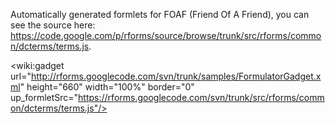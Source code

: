 Automatically generated formlets for FOAF (Friend Of A Friend), you can see the source here: https://code.google.com/p/rforms/source/browse/trunk/src/rforms/common/dcterms/terms.js.

<wiki:gadget url="http://rforms.googlecode.com/svn/trunk/samples/FormulatorGadget.xml" height="660" width="100%" border="0" up\_formletSrc="https://rforms.googlecode.com/svn/trunk/src/rforms/common/dcterms/terms.js"/>